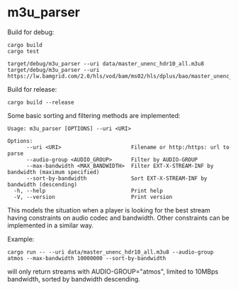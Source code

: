 # m3u_parser

Build for debug:

```
cargo build
cargo test

target/debug/m3u_parser --uri data/master_unenc_hdr10_all.m3u8
target/debug/m3u_parser --uri https://lw.bamgrid.com/2.0/hls/vod/bam/ms02/hls/dplus/bao/master_unenc_hdr10_all.m3u8
```

Build for release:

```
cargo build --release
```

Some basic sorting and filtering methods are implemented:
```
Usage: m3u_parser [OPTIONS] --uri <URI>

Options:
      --uri <URI>                      Filename or http:/https: url to parse
      --audio-group <AUDIO_GROUP>      Filter by AUDIO-GROUP
      --max-bandwidth <MAX_BANDWIDTH>  Filter EXT-X-STREAM-INF by bandwidth (maximum specified)
      --sort-by-bandwidth              Sort EXT-X-STREAM-INF by bandwidth (descending)
  -h, --help                           Print help
  -V, --version                        Print version
```

This models the situation when a player is looking for the best stream having constraints on audio codec and bandwidth.
Other constraints can be implemented in a similar way.

Example:
```
cargo run -- --uri data/master_unenc_hdr10_all.m3u8 --audio-group atmos --max-bandwidth 10000000 --sort-by-bandwidth
```
will only return streams with AUDIO-GROUP="atmos", limited to 10MBps bandwidth, sorted by bandwidth descending.